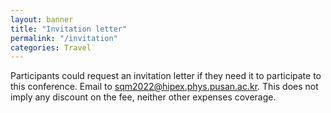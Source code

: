 ```yaml
---
layout: banner
title: "Invitation letter"
permalink: "/invitation"
categories: Travel
---
```


Participants could request an invitation letter if they need it to participate to this conference. Email to sqm2022@hipex.phys.pusan.ac.kr. This does not imply any discount on the fee, neither other expenses coverage.
